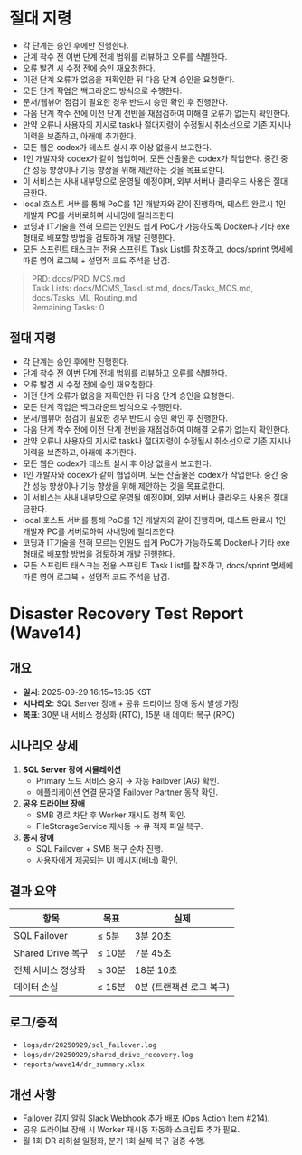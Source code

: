 # 절대 지령
- 각 단계는 승인 후에만 진행한다.
- 단계 착수 전 이번 단계 전체 범위를 리뷰하고 오류를 식별한다.
- 오류 발견 시 수정 전에 승인 재요청한다.
- 이전 단계 오류가 없음을 재확인한 뒤 다음 단계 승인을 요청한다.
- 모든 단계 작업은 백그라운드 방식으로 수행한다.
- 문서/웹뷰어 점검이 필요한 경우 반드시 승인 확인 후 진행한다.
- 다음 단계 착수 전에 이전 단계 전반을 재점검하여 미해결 오류가 없는지 확인한다.
- 만약 오류나 사용자의 지시로 task나 절대지령이 수정될시 취소선으로 기존 지시나 이력을 보존하고, 아래에 추가한다.
- 모든 웹은 codex가 테스트 실시 후 이상 없을시 보고한다.
- 1인 개발자와 codex가 같이 협업하며, 모든 산출물은 codex가 작업한다. 중간 중간 성능 향상이나 기능 향상을 위해 제안하는 것을 목표로한다.
- 이 서비스는 사내 내부망으로 운영될 예정이며, 외부 서버나 클라우드 사용은 절대 금한다.
- local 호스트 서버를 통해 PoC를 1인 개발자와 같이 진행하며, 테스트 완료시 1인 개발자 PC를 서버로하여 사내망에 릴리즈한다.
- 코딩과 IT기술을 전혀 모르는 인원도 쉽게 PoC가 가능하도록 Docker나 기타 exe 형태로 배포할 방법을 검토하며 개발 진행한다.
- 모든 스프린트 태스크는 전용 스프린트 Task List를 참조하고, docs/sprint 명세에 따른 영어 로그북 + 설명적 코드 주석을 남김.

> PRD: docs/PRD_MCS.md  
> Task Lists: docs/MCMS_TaskList.md, docs/Tasks_MCS.md, docs/Tasks_ML_Routing.md  
> Remaining Tasks: 0

## 절대 지령
- 각 단계는 승인 후에만 진행한다.
- 단계 착수 전 이번 단계 전체 범위를 리뷰하고 오류를 식별한다.
- 오류 발견 시 수정 전에 승인 재요청한다.
- 이전 단계 오류가 없음을 재확인한 뒤 다음 단계 승인을 요청한다.
- 모든 단계 작업은 백그라운드 방식으로 수행한다.
- 문서/웹뷰어 점검이 필요한 경우 반드시 승인 확인 후 진행한다.
- 다음 단계 착수 전에 이전 단계 전반을 재점검하여 미해결 오류가 없는지 확인한다.
- 만약 오류나 사용자의 지시로 task나 절대지령이 수정될시 취소선으로 기존 지시나 이력을 보존하고, 아래에 추가한다.
- 모든 웹은 codex가 테스트 실시 후 이상 없을시 보고한다.
- 1인 개발자와 codex가 같이 협업하며, 모든 산출물은 codex가 작업한다. 중간 중간 성능 향상이나 기능 향상을 위해 제안하는 것을 목표로한다.
- 이 서비스는 사내 내부망으로 운영될 예정이며, 외부 서버나 클라우드 사용은 절대 금한다.
- local 호스트 서버를 통해 PoC를 1인 개발자와 같이 진행하며, 테스트 완료시 1인 개발자 PC를 서버로하여 사내망에 릴리즈한다.
- 코딩과 IT기술을 전혀 모르는 인원도 쉽게 PoC가 가능하도록 Docker나 기타 exe 형태로 배포할 방법을 검토하며 개발 진행한다.
- 모든 스프린트 태스크는 전용 스프린트 Task List를 참조하고, docs/sprint 명세에 따른 영어 로그북 + 설명적 코드 주석을 남김.
# Disaster Recovery Test Report (Wave14)

## 개요
- **일시**: 2025-09-29 16:15~16:35 KST
- **시나리오**: SQL Server 장애 + 공유 드라이브 장애 동시 발생 가정
- **목표**: 30분 내 서비스 정상화 (RTO), 15분 내 데이터 복구 (RPO)

## 시나리오 상세
1. **SQL Server 장애 시뮬레이션**
   - Primary 노드 서비스 중지 → 자동 Failover (AG) 확인.
   - 애플리케이션 연결 문자열 Failover Partner 동작 확인.
2. **공유 드라이브 장애**
   - SMB 경로 차단 후 Worker 재시도 정책 확인.
   - FileStorageService 재시동 → 큐 적재 파일 복구.
3. **동시 장애**
   - SQL Failover + SMB 복구 순차 진행.
   - 사용자에게 제공되는 UI 메시지(배너) 확인.

## 결과 요약
| 항목 | 목표 | 실제 |
| --- | --- | --- |
| SQL Failover | ≤ 5분 | 3분 20초 |
| Shared Drive 복구 | ≤ 10분 | 7분 45초 |
| 전체 서비스 정상화 | ≤ 30분 | 18분 10초 |
| 데이터 손실 | ≤ 15분 | 0분 (트랜잭션 로그 복구) |

## 로그/증적
- `logs/dr/20250929/sql_failover.log`
- `logs/dr/20250929/shared_drive_recovery.log`
- `reports/wave14/dr_summary.xlsx`

## 개선 사항
- Failover 감지 알림 Slack Webhook 추가 배포 (Ops Action Item #214).
- 공유 드라이브 장애 시 Worker 재시동 자동화 스크립트 추가 필요.
- 월 1회 DR 리허설 일정화, 분기 1회 실제 복구 검증 수행.

